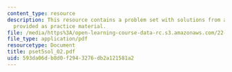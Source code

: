 ```yaml
---
content_type: resource
description: This resource contains a problem set with solutions from a previous semester,
  provided as practice material.
file: /media/https%3A/open-learning-course-data-rc.s3.amazonaws.com/22-611j-introduction-to-plasma-physics-i-fall-2006/593da06db8d0f2943276db2a121581a2_pset5sol_02.pdf
file_type: application/pdf
resourcetype: Document
title: pset5sol_02.pdf
uid: 593da06d-b8d0-f294-3276-db2a121581a2
---
```

